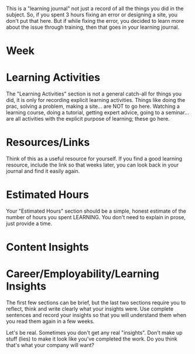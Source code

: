 This is a "learning journal" not just a record of all the things you did in the subject. So, if you spent 3 hours fixing an error or designing a site, you don't put that here. But if while fixing the error, you decided to learn more about the issue through training, then that goes in your learning journal.

# Week

# Learning Activities
The "Learning Activities" section is not a general catch-all for things you did, it is only for recording explicit learning activities. Things like doing the prac, solving a problem, making a site... are NOT to go here. Watching a learning course, doing a tutorial, getting expert advice, going to a seminar... are all activities with the explicit purpose of learning; these go here.

# Resources/Links
Think of this as a useful resource for yourself. If you find a good learning resource, include the link so that weeks later, you can look back in your journal and find it easily again.

# Estimated Hours
Your "Estimated Hours" section should be a simple, honest estimate of the number of hours you spent LEARNING. You don't need to explain in prose, just provide a time.

# Content Insights

# Career/Employability/Learning Insights
The first few sections can be brief, but the last two sections require you to reflect, think and write clearly what your insights were. Use complete sentences and record your insights so that you will understand them when you read them again in a few weeks.

Let's be real. Sometimes you don't get any real "insights". Don't make up stuff (lies) to make it look like you've completed the work. Do you think that's what your company will want?
